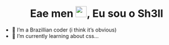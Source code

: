 <h1 align="center">Eae men <img src="https://raw.githubusercontent.com/MartinHeinz/MartinHeinz/master/wave.gif" width="30px">, Eu sou o Sh3ll</h1>

- 👀 I’m a Brazillian coder (i think it’s obvious)
- 🌱 I’m currently learning about css...
